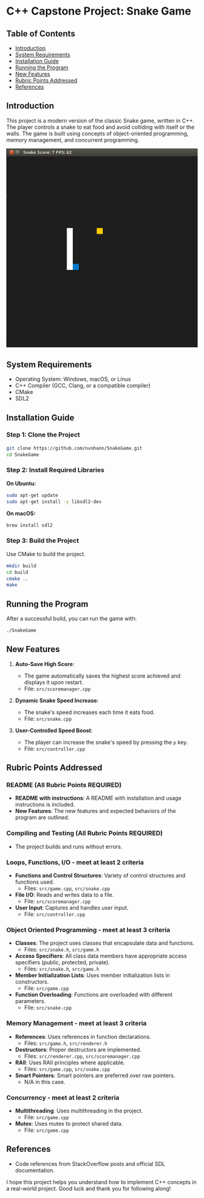# C++ Capstone Project: Snake Game

## Table of Contents

- [Introduction](#introduction)
- [System Requirements](#system-requirements)
- [Installation Guide](#installation-guide)
- [Running the Program](#running-the-program)
- [New Features](#new-features)
- [Rubric Points Addressed](#rubric-points-addressed)
- [References](#references)

## Introduction

This project is a modern version of the classic Snake game, written in C++. The player controls a snake to eat food and avoid colliding with itself or the walls. The game is built using concepts of object-oriented programming, memory management, and concurrent programming.

<img src="snake_game.gif" />

## System Requirements

- Operating System: Windows, macOS, or Linux
- C++ Compiler (GCC, Clang, or a compatible compiler)
- CMake
- SDL2

## Installation Guide

### Step 1: Clone the Project

```sh
git clone https://github.com/nvnhann/SnakeGame.git
cd SnakeGame
```

### Step 2: Install Required Libraries

**On Ubuntu:**

```sh
sudo apt-get update
sudo apt-get install -y libsdl2-dev
```

**On macOS:**

```sh
brew install sdl2
```

### Step 3: Build the Project

Use CMake to build the project.

```sh
mkdir build
cd build
cmake ..
make
```

## Running the Program

After a successful build, you can run the game with:

```sh
./SnakeGame
```

## New Features

1. **Auto-Save High Score**:
   - The game automatically saves the highest score achieved and displays it upon restart.
   - File: `src/scoremanager.cpp`

2. **Dynamic Snake Speed Increase**:
   - The snake's speed increases each time it eats food.
   - File: `src/snake.cpp`

3. **User-Controlled Speed Boost**:
   - The player can increase the snake's speed by pressing the `p` key.
   - File: `src/controller.cpp`

## Rubric Points Addressed

### README (All Rubric Points REQUIRED)

- **README with instructions**: A README with installation and usage instructions is included.
- **New Features**: The new features and expected behaviors of the program are outlined.

### Compiling and Testing (All Rubric Points REQUIRED)

- The project builds and runs without errors.

### Loops, Functions, I/O - meet at least 2 criteria

- **Functions and Control Structures**: Variety of control structures and functions used.
  - Files: `src/game.cpp`, `src/snake.cpp`
- **File I/O**: Reads and writes data to a file.
  - File: `src/scoremanager.cpp`
- **User Input**: Captures and handles user input.
  - File: `src/controller.cpp`

### Object Oriented Programming - meet at least 3 criteria

- **Classes**: The project uses classes that encapsulate data and functions.
  - Files: `src/snake.h`, `src/game.h`
- **Access Specifiers**: All class data members have appropriate access specifiers (public, protected, private).
  - Files: `src/snake.h`, `src/game.h`
- **Member Initialization Lists**: Uses member initialization lists in constructors.
  - File: `src/game.cpp`
- **Function Overloading**: Functions are overloaded with different parameters.
  - File: `src/snake.cpp`

### Memory Management - meet at least 3 criteria

- **References**: Uses references in function declarations.
  - Files: `src/game.h`, `src/renderer.h`
- **Destructors**: Proper destructors are implemented.
  - Files: `src/renderer.cpp`, `src/scoremanager.cpp`
- **RAII**: Uses RAII principles where applicable.
  - Files: `src/game.cpp`, `src/snake.cpp`
- **Smart Pointers**: Smart pointers are preferred over raw pointers.
  - N/A in this case.

### Concurrency - meet at least 2 criteria

- **Multithreading**: Uses multithreading in the project.
  - File: `src/game.cpp`
- **Mutex**: Uses mutex to protect shared data.
  - File: `src/game.cpp`

## References

- Code references from StackOverflow posts and official SDL documentation.

I hope this project helps you understand how to implement C++ concepts in a real-world project. Good luck and thank you for following along!